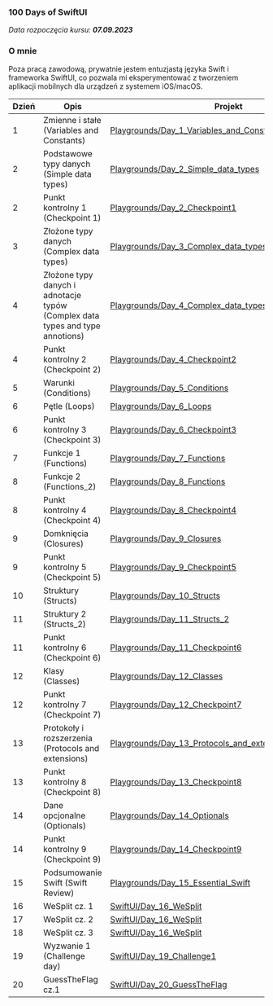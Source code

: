 ### 100 Days of SwiftUI

_Data rozpoczęcia kursu: **07.09.2023**_

### O mnie

Poza pracą zawodową, prywatnie jestem entuzjastą języka Swift i frameworka SwiftUI, co pozwala mi eksperymentować z tworzeniem aplikacji mobilnych dla urządzeń z systemem iOS/macOS.

| Dzień | Opis                                                                          | Projekt                                                                                                                                   |
| ----- | ----------------------------------------------------------------------------- | ----------------------------------------------------------------------------------------------------------------------------------------- |
| 1     | Zmienne i stałe (Variables and Constants)                                     | [Playgrounds/Day_1_Variables_and_Constatns](Playgrounds/Day_1_Variables_and_Constants.playground/Contents.swift)                          |
| 2     | Podstawowe typy danych (Simple data types)                                    | [Playgrounds/Day_2_Simple_data_types](Playgrounds/Day_2_Simple_data_types.playground/Contents.swift)                                      |
| 2     | Punkt kontrolny 1 (Checkpoint 1)                                              | [Playgrounds/Day_2_Checkpoint1](Playgrounds/Day_2_Checkpoint1.playground/Contents.swift)                                                  |
| 3     | Złożone typy danych (Complex data types)                                      | [Playgrounds/Day_3_Complex_data_types](Playgrounds/Day_3_Complex_data_types.playground/Contents.swift)                                    |
| 4     | Złożone typy danych i adnotacje typów (Complex data types and type annotions) | [Playgrounds/Day_4_Complex_data_types_and_type_annotions](Playgrounds/Day_4_Compex_data_types_type_annotations.playground/Contents.swift) |
| 4     | Punkt kontrolny 2 (Checkpoint 2)                                              | [Playgrounds/Day_4_Checkpoint2](Playgrounds/Day_4_Checkpoint2.playground/Contents.swift)                                                  |
| 5     | Warunki (Conditions)                                                          | [Playgrounds/Day_5_Conditions](Playgrounds/Day_5_Conditions.playground/Contents.swift)                                                    |
| 6     | Pętle (Loops)                                                                 | [Playgrounds/Day_6_Loops](Playgrounds/Day_6_Loops.playground/Contents.swift)                                                    |
| 6     | Punkt kontrolny 3 (Checkpoint 3)                                                                 | [Playgrounds/Day_6_Checkpoint3](Playgrounds/Day_6_Checkpoint3.playground/Contents.swift)                                                    |
| 7     | Funkcje 1 (Functions)                                                                 | [Playgrounds/Day_7_Functions](Playgrounds/Day_7_Functions.playground/Contents.swift)                                                    |
| 8     | Funkcje 2 (Functions_2)                                                                 | [Playgrounds/Day_8_Functions](Playgrounds/Day_8_Functions_2.playground/Contents.swift)                                                    |
| 8     | Punkt kontrolny 4 (Checkpoint 4)                                                                 | [Playgrounds/Day_8_Checkpoint4](Playgrounds/Day_8_Checkpoint4.playground/Contents.swift)                                                    |
| 9     | Domknięcia (Closures)                                                                 | [Playgrounds/Day_9_Closures](Playgrounds/Day_9_Closures.playground/Contents.swift)                                                    |
| 9     | Punkt kontrolny 5 (Checkpoint 5)                                                                 | [Playgrounds/Day_9_Checkpoint5](Playgrounds/Day_9_Checkpoint5.playground/Contents.swift)                                                    |
| 10     | Struktury (Structs)                                                                 | [Playgrounds/Day_10_Structs](Playgrounds/Day_10_Structs.playground/Contents.swift)                                                    |
| 11     | Struktury 2 (Structs_2)                                                                 | [Playgrounds/Day_11_Structs_2](Playgrounds/Day_11_Structs_2.playground/Contents.swift)                                                    |
| 11     | Punkt kontrolny 6 (Checkpoint 6)                                                                 | [Playgrounds/Day_11_Checkpoint6](Playgrounds/Day_11_Checkpoint6.playground/Contents.swift)                                                    |
| 12     | Klasy (Classes)                                                                 | [Playgrounds/Day_12_Classes](Playgrounds/Day_12_Classes.playground/Contents.swift)                                                    |
| 12     | Punkt kontrolny 7 (Checkpoint 7)                                                                 | [Playgrounds/Day_12_Checkpoint7](Playgrounds/Day_12_Checkpoint7.playground/Contents.swift)                                                    |
| 13     | Protokoły i rozszerzenia (Protocols and extensions)                                                                 | [Playgrounds/Day_13_Protocols_and_extensions](Playgrounds/Day_13_Protocols_and_extensions.playground/Contents.swift)                                                    |
| 13     | Punkt kontrolny 8 (Checkpoint 8)                                                                 | [Playgrounds/Day_13_Checkpoint8](Playgrounds/Day_13_Checkpoint8.playground/Contents.swift)                                                    |
| 14     | Dane opcjonalne (Optionals)                                                                 | [Playgrounds/Day_14_Optionals](Playgrounds/Day_14_Optionals.playground/Contents.swift)                                                    |
| 14     | Punkt kontrolny 9 (Checkpoint 9)                                                                 | [Playgrounds/Day_14_Checkpoint9](Playgrounds/Day_14_Checkpoint9.playground/Contents.swift)                                                    |
| 15     | Podsumowanie Swift (Swift Review)                                                                  | [Playgrounds/Day_15_Essential_Swift](Playgrounds/Day_15_Essential_Swift.playground/Contents.swift)                                                    |
| 16     | WeSplit cz. 1                                  | [SwiftUI/Day_16_WeSplit](SwiftUI/Day_16_WeSplit/Day_16_WeSplit/ContentView.swift) |
| 17     | WeSplit cz. 2                                  | [SwiftUI/Day_16_WeSplit](SwiftUI/Day_16_WeSplit/Day_16_WeSplit/ContentView.swift) |
| 18     | WeSplit cz. 3                                  | [SwiftUI/Day_16_WeSplit](SwiftUI/Day_16_WeSplit/Day_16_WeSplit/ContentView.swift) |
| 19     | Wyzwanie 1 (Challenge day)                                  | [SwiftUI/Day_19_Challenge1](SwiftUI/Day_19_Challenge1/Day_19_Challenge1/ContentView.swift) |
| 20     | GuessTheFlag cz.1                                  | [SwiftUI/Day_20_GuessTheFlag](SwiftUI/Day_20_GuessTheFlag/Day_20_GuessTheFlag/ContentView.swift) |
